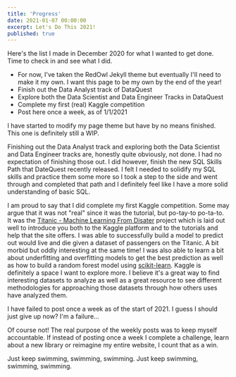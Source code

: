 ```yaml
---
title: 'Progress'
date: 2021-01-07 00:00:00
excerpt: Let's Do This 2021!
published: true
---
```


Here's the list I made in December 2020 for what I wanted to get done.  Time to check in and see what I did.

- For now, I've taken the RedOwl Jekyll theme but eventually I'll need to make it my own.  I want this page to be my own by the end of the year!
- Finish out the Data Analyst track of DataQuest
- Explore both the Data Scientist and Data Engineer Tracks in DataQuest
- Complete my first (real) Kaggle competition
- Post here once a week, as of 1/1/2021

I have started to modify my page theme but have by no means finished.  This one is definitely still a WIP.

Finishing out the Data Analyst track and exploring both the Data Scientist and Data Engineer tracks are, honestly quite obviously, not done.  I had no expectation of finishing those out.  I did however, finish the new SQL Skills Path that DateQuest recently released.  I felt I needed to solidify my SQL skills and practice them some more so I took a step to the side and went through and completed that path and I definitely feel like I have a more solid understanding of basic SQL.

I am proud to say that I did complete my first Kaggle competition.  Some may argue that it was not "real" since it was the tutorial, but po-tay-to po-ta-to.  It was the [Titanic - Machine Learning From Disater](https://www.kaggle.com/c/titanic) project which is laid out well to introduce you both to the Kaggle platform and to the tutorials and help that the site offers.  I was able to successfully build a model to predict out would live and die given a dataset of passengers on the Titanic.  A bit morbid but oddly interesting at the same time!  I was also able to learn a bit about underfitting and overfitting models to get the best prediction as well as how to build a random forest model using [scikit-learn](https://scikit-learn.org/stable/).  Kaggle is definitely a space I want to explore more.  I believe it's a great way to find interesting datasets to analyze as well as a great resource to see different methodologies for approaching those datasets through how others uses have analyzed them.

I have failed to post once a week as of the start of 2021.  I guess I should just give up now?  I'm a failure... 

Of course not!  The real purpose of the weekly posts was to keep myself accountable.  If instead of posting once a week I complete a challenge, learn about a new library or reimagine my entire website, I count that as a win.

Just keep swimming, swimming, swimming.  Just keep swimming, swimming, swimming.


